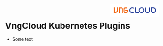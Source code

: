 <div style="float: right;"><img src="../images/01.png" width="160px" /></div><br>


# VngCloud Kubernetes Plugins
- Some text